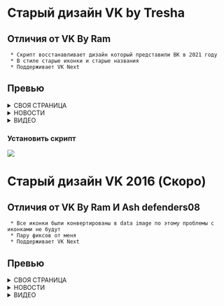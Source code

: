 <div>
  
#  **Старый дизайн VK by Tresha**
## Отличия от VK By Ram
``` 
 * Скрипт восстанавливает дизайн который представили ВК в 2021 году
 * В стиле старые иконки и старые названия
 * Поддерживает VK Next
```
## Превью
  
<details><summary>СВОЯ СТРАНИЦА</summary>
  Скоро
</details>
<details><summary>НОВОСТИ</summary>
  Скоро
</details>
  <details><summary>ВИДЕО</summary>
Скоро
    </details>

  ### Установить скрипт
<a href="https://github.com/RemoteCaller-Exiled/vk-old-2021/raw/main/userscript.js">
  <img src="https://img.shields.io/badge/-%D1%83%D1%81%D1%82%D0%B0%D0%BD%D0%BE%D0%B2%D0%B8%D1%82%D1%8C-green?style=for-the-badge&logo=googlechrome&logoColor=green&link=#">
</a>
<div>
  
#  **Старый дизайн VK 2016 (Скоро)**
## Отличия от VK By Ram И Ash defenders08
``` 
 * Все иконки были конвертированы в data image по этому проблемы с иконками не будут 
 * Пару фиксов от меня
 * Поддерживает VK Next
```
## Превью
  
<details><summary>СВОЯ СТРАНИЦА</summary>
  Скоро
</details>
<details><summary>НОВОСТИ</summary>
  Скоро
</details>
  <details><summary>ВИДЕО</summary>
  Скоро
    </details>

<br>
